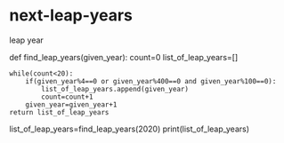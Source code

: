 # next-leap-years
leap year 



def find_leap_years(given_year):
           count=0
          list_of_leap_years=[]
        
    while(count<20):
        if(given_year%4==0 or given_year%400==0 and given_year%100==0):
            list_of_leap_years.append(given_year)
            count=count+1
        given_year=given_year+1
    return list_of_leap_years

list_of_leap_years=find_leap_years(2020)
print(list_of_leap_years)
